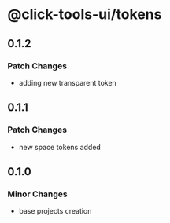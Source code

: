 # @click-tools-ui/tokens

## 0.1.2

### Patch Changes

- adding new transparent token

## 0.1.1

### Patch Changes

- new space tokens added

## 0.1.0

### Minor Changes

- base projects creation
